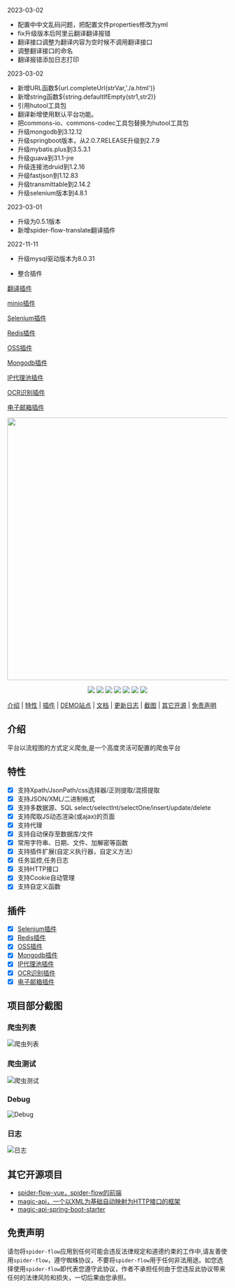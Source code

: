 2023-03-02
- 配置中中文乱码问题，把配置文件properties修改为yml
- fix升级版本后阿里云翻译翻译报错
- 翻译接口调整为翻译内容为空时候不调用翻译接口
- 调整翻译接口的命名
- 翻译报错添加日志打印

2023-03-02
- 新增URL函数${url.completeUrl(strVar,'./a.html')}
- 新增string函数${string.defaultIfEmpty(str1,str2)}
- 引用hutool工具包
- 翻译新增使用默认平台功能。
- 把commons-io、commons-codec工具包替换为hutool工具包
- 升级mongodb到3.12.12
- 升级springboot版本，从2.0.7.RELEASE升级到2.7.9
- 升级mybatis.plus到3.5.3.1
- 升级guava到31.1-jre
- 升级连接池druid到1.2.16
- 升级fastjson到1.12.83
- 升级transmittable到2.14.2
- 升级selenium版本到4.8.1

2023-03-01
- 升级为0.5.1版本
- 新增spider-flow-translate翻译插件


2022-11-11
- 升级mysql驱动版本为8.0.31

- 整合插件

[翻译插件](https://gitee.com/emaisi/spider-design/tree/master/spider-flow-translate)

[minio插件](https://gitee.com/emaisi/spider-design/tree/master/spider-flow-minio)
 
[Selenium插件](https://gitee.com/emaisi/spider-design/tree/master/spider-flow-selenium)
 
[Redis插件](https://gitee.com/emaisi/spider-design/tree/master/spider-flow-redis)
 
[OSS插件](https://gitee.com/emaisi/spider-design/tree/master/spider-flow-oss)

[Mongodb插件](https://gitee.com/emaisi/spider-design/tree/master/spider-flow-mongodb)
 
[IP代理池插件](https://gitee.com/emaisi/spider-design/tree/master/spider-flow-proxypool)
 
[OCR识别插件](https://gitee.com/emaisi/spider-design/tree/master/spider-flow-ocr)
 
[电子邮箱插件](https://gitee.com/emaisi/spider-design/tree/master/spider-flow-mailbox)



<p align="center">
    <img src="https://www.spiderflow.org/images/logo.svg" width="600">
</p>
<p align="center">
    <a target="_blank" href="https://www.oracle.com/technetwork/java/javase/downloads/index.html"><img src="https://img.shields.io/badge/JDK-1.8+-green.svg" /></a>
    <a target="_blank" href="https://www.spiderflow.org"><img src="https://img.shields.io/badge/Docs-latest-blue.svg"/></a>
    <a target="_blank" href="https://github.com/ssssssss-team/spider-flow/releases"><img src="https://img.shields.io/github/v/release/ssssssss-team/spider-flow?logo=github"></a>
    <a target="_blank" href='https://gitee.com/ssssssss-team/spider-flow'><img src="https://gitee.com/ssssssss-team/spider-flow/badge/star.svg?theme=white" /></a>
    <a target="_blank" href='https://github.com/ssssssss-team/spider-flow'><img src="https://img.shields.io/github/stars/ssssssss-team/spider-flow.svg?style=social"/></a>
    <a target="_blank" href="LICENSE"><img src="https://img.shields.io/:license-MIT-blue.svg"></a>
    <a target="_blank" href="https://shang.qq.com/wpa/qunwpa?idkey=10faa4cf9743e0aa379a72f2ad12a9e576c81462742143c8f3391b52e8c3ed8d"><img src="https://img.shields.io/badge/Join-QQGroup-blue"></a>
</p>

[介绍](#介绍) | [特性](#特性) | [插件](#插件) | <a target="_blank" href="http://demo.spiderflow.org">DEMO站点</a> | <a target="_blank" href="https://www.spiderflow.org">文档</a> | <a target="_blank" href="https://www.spiderflow.org/changelog.html">更新日志</a> | [截图](#项目部分截图) | [其它开源](#其它开源项目) | [免责声明](#免责声明)

## 介绍
平台以流程图的方式定义爬虫,是一个高度灵活可配置的爬虫平台

## 特性
- [x] 支持Xpath/JsonPath/css选择器/正则提取/混搭提取
- [x] 支持JSON/XML/二进制格式
- [x] 支持多数据源、SQL select/selectInt/selectOne/insert/update/delete
- [x] 支持爬取JS动态渲染(或ajax)的页面
- [x] 支持代理
- [x] 支持自动保存至数据库/文件
- [x] 常用字符串、日期、文件、加解密等函数
- [x] 支持插件扩展(自定义执行器，自定义方法）
- [x] 任务监控,任务日志
- [x] 支持HTTP接口
- [x] 支持Cookie自动管理
- [x] 支持自定义函数

## 插件
- [x] [Selenium插件](https://gitee.com/ssssssss-team/spider-flow-selenium)
- [x] [Redis插件](https://gitee.com/ssssssss-team/spider-flow-redis)
- [x] [OSS插件](https://gitee.com/ssssssss-team/spider-flow-oss)
- [x] [Mongodb插件](https://gitee.com/ssssssss-team/spider-flow-mongodb)
- [x] [IP代理池插件](https://gitee.com/ssssssss-team/spider-flow-proxypool)
- [x] [OCR识别插件](https://gitee.com/ssssssss-team/spider-flow-ocr)
- [x] [电子邮箱插件](https://gitee.com/ssssssss-team/spider-flow-mailbox)

## 项目部分截图
### 爬虫列表
![爬虫列表](https://images.gitee.com/uploads/images/2020/0412/104521_e1eb3fbb_297689.png "list.png")
### 爬虫测试
![爬虫测试](https://images.gitee.com/uploads/images/2020/0412/104659_b06dfbf0_297689.gif "test.gif")
### Debug
![Debug](https://images.gitee.com/uploads/images/2020/0412/104741_f9e1190e_297689.png "debug.png")
### 日志
![日志](https://images.gitee.com/uploads/images/2020/0412/104800_a757f569_297689.png "logo.png")

## 其它开源项目
- [spider-flow-vue，spider-flow的前端](https://gitee.com/ssssssss-team/spider-flow-vue)
- [magic-api，一个以XML为基础自动映射为HTTP接口的框架](https://gitee.com/ssssssss-team/magic-api)
- [magic-api-spring-boot-starter](https://gitee.com/ssssssss-team/magic-api-spring-boot-starter)


## 免责声明
请勿将`spider-flow`应用到任何可能会违反法律规定和道德约束的工作中,请友善使用`spider-flow`，遵守蜘蛛协议，不要将`spider-flow`用于任何非法用途。如您选择使用`spider-flow`即代表您遵守此协议，作者不承担任何由于您违反此协议带来任何的法律风险和损失，一切后果由您承担。
